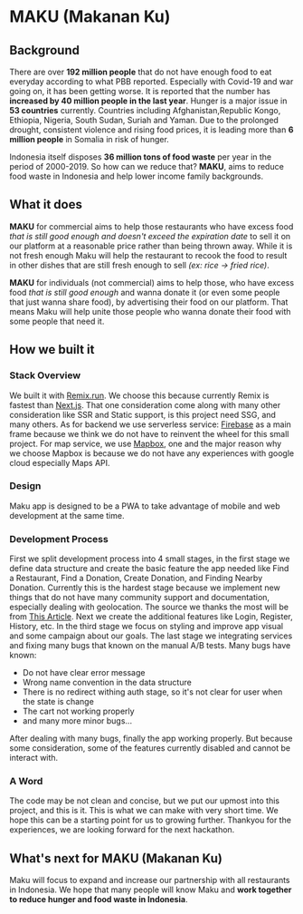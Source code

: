 # MAKU (Makanan Ku)

## Background

There are over **192 million people** that do not have enough food to eat everyday according to what PBB reported. Especially with Covid-19 and war going on, it has been getting worse. It is reported that the number has **increased by 40 million people in the last year**. Hunger is a major issue in **53 countries** currently. Countries including Afghanistan,Republic Kongo, Ethiopia, Nigeria, South Sudan, Suriah and Yaman. Due to the prolonged drought, consistent violence and rising food prices, it is leading more than **6 million people** in Somalia in risk of hunger.

Indonesia itself disposes **36 million tons of food waste** per year in the period of 2000-2019. So how can we reduce that? **MAKU**, aims to reduce food waste in Indonesia and help lower income family backgrounds.

## What it does

**MAKU** for commercial aims to help those restaurants who have excess food _that is still good enough and doesn't exceed the expiration date_ to sell it on our platform at a reasonable price rather than being thrown away. While it is not fresh enough Maku will help the restaurant to recook the food to result in other dishes that are still fresh enough to sell _(ex: rice -> fried rice)_.

**MAKU** for individuals (not commercial) aims to help those, who have excess food _that is still good enough_ and wanna donate it (or even some people that just wanna share food), by advertising their food on our platform. That means Maku will help unite those people who wanna donate their food with some people that need it.

## How we built it

### Stack Overview

We built it with [Remix.run](https://remix.run/). We choose this because currently Remix is fastest than [Next.js](https://nextjs.org/). That one consideration come along with many other consideration like SSR and Static support, is this project need SSG, and many others. As for backend we use serverless service: [Firebase](https://firebase.google.com/) as a main frame because we think we do not have to reinvent the wheel for this small project. For map service, we use [Mapbox](https://www.mapbox.com/), one and the major reason why we choose Mapbox is because we do not have any experiences with google cloud especially Maps API.

### Design

Maku app is designed to be a PWA to take advantage of mobile and web development at the same time.

### Development Process

First we split development process into 4 small stages, in the first stage we define data structure and create the basic feature the app needed like Find a Restaurant, Find a Donation, Create Donation, and Finding Nearby Donation. Currently this is the hardest stage because we implement new things that do not have many community support and documentation, especially dealing with geolocation. The source we thanks the most will be from [This Article](http://www.movable-type.co.uk/scripts/latlong.html). Next we create the additional features like Login, Register, History, etc. In the third stage we focus on styling and improve app visual and some campaign about our goals. The last stage we integrating services and fixing many bugs that known on the manual A/B tests. Many bugs have known:

- Do not have clear error message
- Wrong name convention in the data structure
- There is no redirect withing auth stage, so it's not clear for user when the state is change
- The cart not working properly
- and many more minor bugs...

After dealing with many bugs, finally the app working properly. But because some consideration, some of the features currently disabled and cannot be interact with.

### A Word

The code may be not clean and concise, but we put our upmost into this project, and this is it. This is what we can make with very short time. We hope this can be a starting point for us to growing further. Thankyou for the experiences, we are looking forward for the next hackathon.

## What's next for MAKU (Makanan Ku)

Maku will focus to expand and increase our partnership with all restaurants in Indonesia. We hope that many people will know Maku and **work together to reduce hunger and food waste in Indonesia**.
